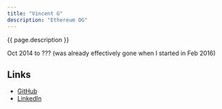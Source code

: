 ```yaml
---
title: "Vincent G"
description: "Ethereum OG"
---
```


{{ page.description }}

Oct 2014 to ??? (was already effectively gone when I started in Feb 2016)

## Links
- [GitHub](https://github.com/caktux)
- [LinkedIn](https://www.linkedin.com/in/Caktux/)
